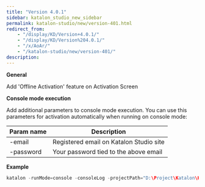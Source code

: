 ```yaml
---
title: "Version 4.0.1"
sidebar: katalon_studio_new_sidebar
permalink: katalon-studio/new/version-401.html
redirect_from:
    - "/display/KD/Version+4.0.1/"
    - "/display/KD/Version%204.0.1/"
    - "/x/AoAr/"
    - "/katalon-studio/new/version-401/"
description:
---
```

**General**

Add 'Offline Activation' feature on Activation Screen

**Console mode execution**

Add additional parameters to console mode execution. You can use this parameters for activation automatically when running on console mode:

| Param name | Description |
| --- | --- |
| -email | Registered email on Katalon Studio site |
| -password | Your password tied to the above email |

**Example**

```groovy
katalon -runMode=console -consoleLog -projectPath="D:\Project\Katalon\Katalon_projects\Regression Test\RegressionTest\RegressionTest.prj" -retry=0 -testSuitePath="Test Suites/New Test Suite78" -browserType="Chrome" -email="vinhtest@gmail.com" -password="12345678"
```